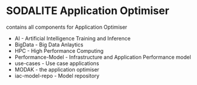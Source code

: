 # SODALITE Application Optimiser 
contains all components for Application Optimiser
* AI - Artificial Intelligence Training and Inference 
* BigData - Big Data Anlaytics
* HPC - High Performance Computing
* Performance-Model - Infrastructure and Application Performance model
* use-cases - Use case applications
* MODAK - the application optimiser
* iac-model-repo - Model repository

 
